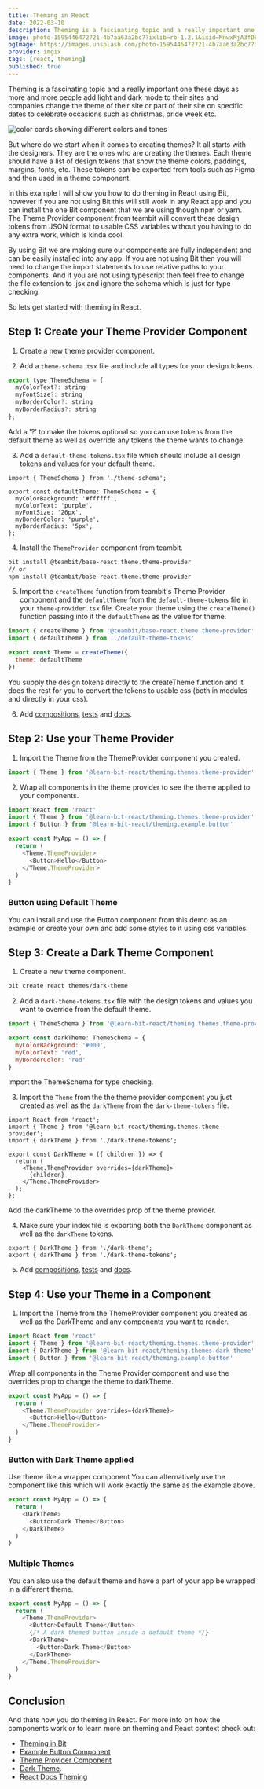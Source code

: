 ```yaml
---
title: Theming in React
date: 2022-03-10
description: Theming is a fascinating topic and a really important one these days as more and more people add light and dark mode to their sites and companies change the theme of their site or part of their site on specific dates to celebrate occasions such as christmas, pride week etc.
image: photo-1595446472721-4b7aa63a2bc7?ixlib=rb-1.2.1&ixid=MnwxMjA3fDB8MHxwaG90by1wYWdlfHx8fGVufDB8fHx8&auto=format&fit=crop&w=500&q=80
ogImage: https://images.unsplash.com/photo-1595446472721-4b7aa63a2bc7?ixlib=rb-1.2.1&ixid=MnwxMjA3fDB8MHxwaG90by1wYWdlfHx8fGVufDB8fHx8&auto=format&fit=crop&w=500&q=80?fm=webp&fit=crop&q=80&w=480
provider: imgix
tags: [react, theming]
published: true
---
```


Theming is a fascinating topic and a really important one these days as more and more people add light and dark mode to their sites and companies change the theme of their site or part of their site on specific dates to celebrate occasions such as christmas, pride week etc.

![color cards showing different colors and tones](https://images.unsplash.com/photo-1595446472721-4b7aa63a2bc7?ixlib=rb-1.2.1&ixid=MnwxMjA3fDB8MHxwaG90by1wYWdlfHx8fGVufDB8fHx8&auto=format&fit=crop&w=2370&q=80)

But where do we start when it comes to creating themes? It all starts with the designers. They are the ones who are creating the themes. Each theme should have a list of design tokens that show the theme colors, paddings, margins, fonts, etc. These tokens can be exported from tools such as Figma and then used in a theme component.

In this example I will show you how to do theming in React using Bit, however if you are not using Bit this will still work in any React app and you can install the one Bit component that we are using though npm or yarn. The Theme Provider component from teambit will convert these design tokens from JSON format to usable CSS variables without you having to do any extra work, which is kinda cool.

By using Bit we are making sure our components are fully independent and can be easily installed into any app. If you are not using Bit then you will need to change the import statements to use relative paths to your components. And if you are not using typescript then feel free to change the file extension to .jsx and ignore the schema which is just for type checking.

So lets get started with theming in React.

## Step 1: Create your Theme Provider Component

1. Create a new theme provider component.

2. Add a `theme-schema.tsx` file and include all types for your design tokens.

```js
export type ThemeSchema = {
  myColorText?: string
  myFontSize?: string
  myBorderColor?: string
  myBorderRadius?: string
};
```

Add a '?' to make the tokens optional so you can use tokens from the default theme as well as override any tokens the theme wants to change.

3. Add a `default-theme-tokens.tsx` file which should include all design tokens and values for your default theme.

```Js
import { ThemeSchema } from './theme-schema';

export const defaultTheme: ThemeSchema = {
  myColorBackground: '#ffffff',
  myColorText: 'purple',
  myFontSize: '26px',
  myBorderColor: 'purple',
  myBorderRadius: '5px',
};
```

4. Install the `ThemeProvider` component from teambit.

```bash
bit install @teambit/base-react.theme.theme-provider
// or
npm install @teambit/base-react.theme.theme-provider
```

5. Import the `createTheme` function from teambit's Theme Provider component and the `defaultTheme` from the `default-theme-tokens` file in your `theme-provider.tsx` file. Create your theme using the `createTheme()` function passing into it the `defaultTheme` as the value for theme.

```js
import { createTheme } from '@teambit/base-react.theme.theme-provider'
import { defaultTheme } from './default-theme-tokens'

export const Theme = createTheme({
  theme: defaultTheme
})
```

You supply the design tokens directly to the createTheme function and it does the rest for you to convert the tokens to usable css (both in modules and directly in your css).

6. Add [compositions](https://bit.dev/learn-bit-react/theming/themes/theme-provider/~code/theme-provider.composition.tsx), [tests](https://bit.dev/learn-bit-react/theming/themes/theme-provider/~code/theme-provider.spec.tsx) and [docs](https://bit.dev/learn-bit-react/theming/themes/theme-provider/~code/theme-provider.docs.mdx).

## Step 2: Use your Theme Provider

1. Import the Theme from the ThemeProvider component you created.

```js
import { Theme } from '@learn-bit-react/theming.themes.theme-provider'
```

2. Wrap all components in the theme provider to see the theme applied to your components.

```js
import React from 'react'
import { Theme } from '@learn-bit-react/theming.themes.theme-provider'
import { Button } from '@learn-bit-react/theming.example.button'

export const MyApp = () => {
  return (
    <Theme.ThemeProvider>
      <Button>Hello</Button>
    </Theme.ThemeProvider>
  )
}
```

### Button using Default Theme

You can install and use the Button component from this demo as an example or create your own and add some styles to it using css variables.

## Step 3: Create a Dark Theme Component

1. Create a new theme component.

```bash
bit create react themes/dark-theme
```

2. Add a `dark-theme-tokens.tsx` file with the design tokens and values you want to override from the default theme.

```js
import { ThemeSchema } from '@learn-bit-react/theming.themes.theme-provider'

export const darkTheme: ThemeSchema = {
  myColorBackground: '#000',
  myColorText: 'red',
  myBorderColor: 'red'
}
```

Import the ThemeSchema for type checking.

3. Import the `Theme` from the the theme provider component you just created as well as the `darkTheme` from the `dark-theme-tokens` file.

```Js
import React from 'react';
import { Theme } from '@learn-bit-react/theming.themes.theme-provider';
import { darkTheme } from './dark-theme-tokens';

export const DarkTheme = ({ children }) => {
  return (
    <Theme.ThemeProvider overrides={darkTheme}>
      {children}
    </Theme.ThemeProvider>
  );
};
```

Add the darkTheme to the overrides prop of the theme provider.

4. Make sure your index file is exporting both the `DarkTheme` component as well as the `darkTheme` tokens.

```Js
export { DarkTheme } from './dark-theme';
export { darkTheme } from './dark-theme-tokens';
```

5. Add [compositions](https://bit.dev/learn-bit-react/theming/themes/dark-theme/~code/dark-theme.composition.tsx), [tests](https://bit.dev/learn-bit-react/theming/themes/dark-theme/~code/dark-theme.spec.tsx) and [docs](https://bit.dev/learn-bit-react/theming/themes/dark-theme/~code/dark-theme.docs.mdx).

## Step 4: Use your Theme in a Component

1. Import the Theme from the ThemeProvider component you created as well as the DarkTheme and any components you want to render.

```js
import React from 'react'
import { Theme } from '@learn-bit-react/theming.themes.theme-provider'
import { DarkTheme } from '@learn-bit-react/theming.themes.dark-theme'
import { Button } from '@learn-bit-react/theming.example.button'
```

Wrap all components in the Theme Provider component and use the overrides prop to change the theme to darkTheme.

```js
export const MyApp = () => {
  return (
    <Theme.ThemeProvider overrides={darkTheme}>
      <Button>Hello</Button>
    </Theme.ThemeProvider>
  )
}
```

### Button with Dark Theme applied

Use theme like a wrapper component You can alternatively use the component like this which will work exactly the same as the example above.

```js
export const MyApp = () => {
  return (
    <DarkTheme>
      <Button>Dark Theme</Button>
    </DarkTheme>
  )
}
```

### Multiple Themes

You can also use the default theme and have a part of your app be wrapped in a different theme.

```js
export const MyApp = () => {
  return (
    <Theme.ThemeProvider>
      <Button>Default Theme</Button>
      {/* A dark themed button inside a default theme */}
      <DarkTheme>
        <Button>Dark Theme</Button>
      </DarkTheme>
    </Theme.ThemeProvider>
  )
}
```

## Conclusion

And thats how you do theming in React. For more info on how the components work or to learn more on theming and React context check out:

- [Theming in Bit](https://bit.dev/learn-bit-react/theming/readme)
- [Example Button Component](https://bit.dev/learn-bit-react/theming/example/button)
- [Theme Provider Component](https://bit.dev/learn-bit-react/theming/themes/theme-provider)
- [Dark Theme](https://bit.dev/learn-bit-react/theming/themes/dark-theme).
- [React Docs Theming](https://beta.reactjs.org/apis/usecontext)
